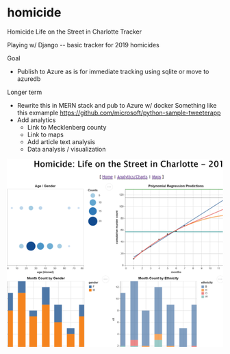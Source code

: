 # homicide
Homicide Life on the Street in Charlotte Tracker

Playing w/ Django -- basic tracker for 2019 homicides

Goal
- Publish to Azure as is for immediate tracking using sqlite or move to azuredb 

Longer term
- Rewrite this in MERN stack and pub to Azure w/ docker
   Something like this exmample https://github.com/microsoft/python-sample-tweeterapp
- Add analytics 
   - Link to Mecklenberg county
   - Link to maps
   - Add article text analysis
   - Data analysis / visualization    

![Example](https://github.com/dougfoo/homicide/blob/master/homicide1.png)
